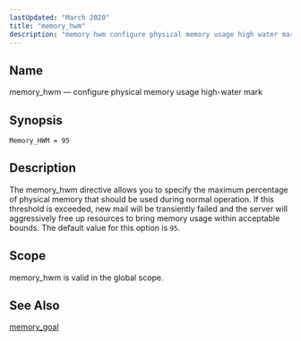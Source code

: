 ```yaml
---
lastUpdated: "March 2020"
title: "memory_hwm"
description: "memory hwm configure physical memory usage high water mark Memory HWM 95 The memory hwm directive allows you to specify the maximum percentage of physical memory that should be used during normal operation If this threshold is exceeded new mail will be transiently failed and the server will aggressively free..."
---
```


<a name="conf.ref.memory_hwm"></a> 
## Name

memory_hwm — configure physical memory usage high-water mark

## Synopsis

`Memory_HWM = 95`

<a name="idp10353968"></a> 
## Description

The memory_hwm directive allows you to specify the maximum percentage of physical memory that should be used during normal operation. If this threshold is exceeded, new mail will be transiently failed and the server will aggressively free up resources to bring memory usage within acceptable bounds. The default value for this option is `95`.

<a name="idp10357328"></a> 
## Scope

memory_hwm is valid in the global scope.

<a name="idp10358960"></a> 
## See Also

[memory_goal](/momentum/3/3-reference/3-reference-conf-ref-memory-goal)